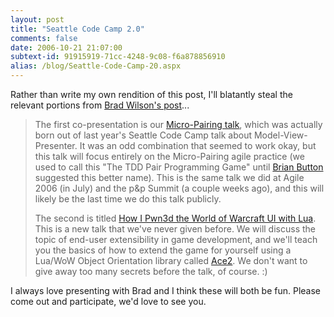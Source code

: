```yaml
---
layout: post
title: "Seattle Code Camp 2.0"
comments: false
date: 2006-10-21 21:07:00
subtext-id: 91915919-71cc-4248-9c08-f6a878856910
alias: /blog/Seattle-Code-Camp-20.aspx
---
```



Rather than write my own rendition of this post, I'll blatantly steal the relevant portions from [Brad Wilson's post](http://www.agileprogrammer.com/dotnetguy/archive/2006/10/21/20405.aspx)...

> The first co-presentation is our [Micro-Pairing talk](http://seattle.techevents.info/codecamp/2/SessionInfo.aspx?ID=48b9da48-ede7-4f19-9559-18be93fcf259), which was actually born out of last year's Seattle Code Camp talk about Model-View-Presenter. It was an odd combination that seemed to work okay, but this talk will focus entirely on the Micro-Pairing agile practice (we used to call this "The TDD Pair Programming Game" until [Brian Button](http://www.agileprogrammer.com/oneagilecoder/) suggested this better name). This is the same talk we did at Agile 2006 (in July) and the p&p Summit (a couple weeks ago), and this will likely be the last time we do this talk publicly. 
> 
> The second is titled [How I Pwn3d the World of Warcraft UI with Lua](http://seattle.techevents.info/codecamp/2/PresenterInfo.aspx?ID=d6aa8cb3-9f3c-4d37-bf5c-ee68ec71fc09). This is a new talk that we've never given before. We will discuss the topic of end-user extensibility in game development, and we'll teach you the basics of how to extend the game for yourself using a Lua/WoW Object Orientation library called [Ace2](http://www.wowace.com/). We don't want to give away too many secrets before the talk, of course. :) 

I always love presenting with Brad and I think these will both be fun. Please come out and participate, we'd love to see you.
